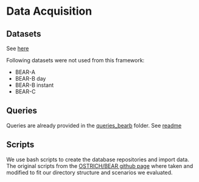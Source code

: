 # Data Acquisition

## Datasets
See [here](https://github.com/GreenfishK/BEAR/blob/master/data/rawdata-bearb/hour/README.md)

Following datasets were not used from this framework:
* BEAR-A
* BEAR-B day
* BEAR-B instant
* BEAR-C

## Queries
Queries are already provided in the [queries_bearb](https://github.com/GreenfishK/BEAR/tree/master/data/queries_bearb) folder. 
See [readme](https://github.com/GreenfishK/BEAR/tree/master/data/queries_bearb/README.md)

## Scripts
We use bash scripts to create the database repositories and import data. The original scripts from the [OSTRICH/BEAR github page](https://github.com/rdfostrich/BEAR/tree/master/src/common/data-prepare-scripts) where taken and modified to fit our directory structure and scenarios we evaluated.

